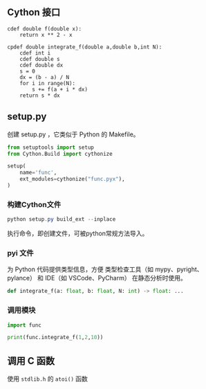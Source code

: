 ## Cython 接口

```cython
cdef double f(double x):
    return x ** 2 - x

cpdef double integrate_f(double a,double b,int N):
    cdef int i
    cdef double s
    cdef double dx
    s = 0
    dx = (b - a) / N
    for i in range(N):
        s += f(a + i * dx)
    return s * dx
```

## setup.py

创建 setup.py ，它类似于 Python 的 Makefile。

```python
from setuptools import setup
from Cython.Build import cythonize

setup(
    name='func',
    ext_modules=cythonize("func.pyx"),
)
```

### 构建Cython文件

```powershell
python setup.py build_ext --inplace
```

执行命令，即创建文件，可被python常规方法导入。

### pyi 文件

为 Python 代码提供类型信息，方便 类型检查工具（如 mypy、pyright、pylance） 和 IDE（如 VSCode、PyCharm） 在静态分析时使用。

```python
def integrate_f(a: float, b: float, N: int) -> float: ...
```

### 调用模块

```python
import func

print(func.integrate_f(1,2,10))
```

## 调用 C 函数

使用 `stdlib.h` 的 `atoi()` 函数
